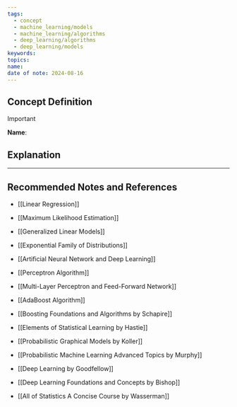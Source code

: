 ```yaml
---
tags:
  - concept
  - machine_learning/models
  - machine_learning/algorithms
  - deep_learning/algorithms
  - deep_learning/models
keywords: 
topics: 
name: 
date of note: 2024-08-16
---
```


## Concept Definition

>[!important]
>**Name**: 



## Explanation





-----------
##  Recommended Notes and References


- [[Linear Regression]]
- [[Maximum Likelihood Estimation]]
- [[Generalized Linear Models]]
- [[Exponential Family of Distributions]]

- [[Artificial Neural Network and Deep Learning]]
- [[Perceptron Algorithm]]
- [[Multi-Layer Perceptron and Feed-Forward Network]]

- [[AdaBoost Algorithm]]


- [[Boosting Foundations and Algorithms by Schapire]]

- [[Elements of Statistical Learning by Hastie]]
- [[Probabilistic Graphical Models by Koller]]
- [[Probabilistic Machine Learning Advanced Topics by Murphy]]

- [[Deep Learning by Goodfellow]]
- [[Deep Learning Foundations and Concepts by Bishop]]

- [[All of Statistics A Concise Course by Wasserman]]
